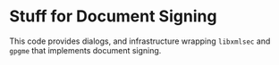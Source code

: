 # Stuff for Document Signing

This code provides dialogs, and infrastructure wrapping `libxmlsec` and `gpgme` that
implements document signing.
